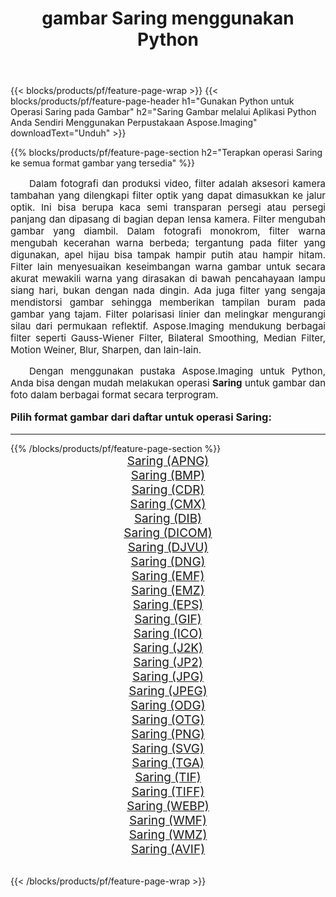 ﻿---
title: gambar Saring menggunakan Python 
weight: 3920
url: /id/python-net/filter/ 
lang: id
langdirlevel: 2
locales: zh-hans,ja,it,ru,de,es,fr,nl,id,lt,pl,pt,vi,tr,ko,zh-hant,ar,hi,th,sv,cs,uk,he
description: Menerapkan pustaka Aspose.Imaging ke gambar dan foto Saring menggunakan aplikasi Python dan API server Anda sendiri.
---

{{< blocks/products/pf/feature-page-wrap >}}
{{< blocks/products/pf/feature-page-header h1="Gunakan Python untuk Operasi Saring pada Gambar" h2="Saring Gambar melalui Aplikasi Python Anda Sendiri Menggunakan Perpustakaan Aspose.Imaging" downloadText="Unduh" >}}


{{% blocks/products/pf/feature-page-section  h2="Terapkan operasi Saring ke semua format gambar yang tersedia" %}}
<p align="justify" style="text-indent:2em;font-size:15px;">
Dalam fotografi dan produksi video, filter adalah aksesori kamera tambahan yang dilengkapi filter optik yang dapat dimasukkan ke jalur optik. Ini bisa berupa kaca semi transparan persegi atau persegi panjang dan dipasang di bagian depan lensa kamera. Filter mengubah gambar yang diambil. Dalam fotografi monokrom, filter warna mengubah kecerahan warna berbeda; tergantung pada filter yang digunakan, apel hijau bisa tampak hampir putih atau hampir hitam. Filter lain menyesuaikan keseimbangan warna gambar untuk secara akurat mewakili warna yang dirasakan di bawah pencahayaan lampu siang hari, bukan dengan nada dingin. Ada juga filter yang sengaja mendistorsi gambar sehingga memberikan tampilan buram pada gambar yang tajam. Filter polarisasi linier dan melingkar mengurangi silau dari permukaan reflektif. Aspose.Imaging mendukung berbagai filter seperti Gauss-Wiener Filter, Bilateral Smoothing, Median Filter, Motion Weiner, Blur, Sharpen, dan lain-lain.
</p>
<p align="justify" style="text-indent:2em;font-size:15px;">
Dengan menggunakan pustaka Aspose.Imaging untuk Python, Anda bisa dengan mudah melakukan operasi <b>Saring</b> untuk gambar dan foto dalam berbagai format secara terprogram.
</p>
<h3 style="margin-top:16px;">
Pilih format gambar dari daftar untuk operasi Saring:
</h3>
<hr/>
{{% /blocks/products/pf/feature-page-section %}}
<div class="container-fluid productfamilypage bg-gray">
    <div class="convertypes bg-gray agp-content section">
        <div class="container">
		<div class="row other-converters" style="gap: 10px;font-size: 19px;text-align:center;">
		    <div class='col-md-3 other-converter remove-lp remove-rp'><a href="/imaging/id/python-net/filter/apng/" style="padding:15px;">Saring (APNG)</a></div><div class='col-md-3 other-converter remove-lp remove-rp'><a href="/imaging/id/python-net/filter/bmp/" style="padding:15px;">Saring (BMP)</a></div><div class='col-md-3 other-converter remove-lp remove-rp'><a href="/imaging/id/python-net/filter/cdr/" style="padding:15px;">Saring (CDR)</a></div><div class='col-md-3 other-converter remove-lp remove-rp'><a href="/imaging/id/python-net/filter/cmx/" style="padding:15px;">Saring (CMX)</a></div><div class='col-md-3 other-converter remove-lp remove-rp'><a href="/imaging/id/python-net/filter/dib/" style="padding:15px;">Saring (DIB)</a></div><div class='col-md-3 other-converter remove-lp remove-rp'><a href="/imaging/id/python-net/filter/dicom/" style="padding:15px;">Saring (DICOM)</a></div><div class='col-md-3 other-converter remove-lp remove-rp'><a href="/imaging/id/python-net/filter/djvu/" style="padding:15px;">Saring (DJVU)</a></div><div class='col-md-3 other-converter remove-lp remove-rp'><a href="/imaging/id/python-net/filter/dng/" style="padding:15px;">Saring (DNG)</a></div><div class='col-md-3 other-converter remove-lp remove-rp'><a href="/imaging/id/python-net/filter/emf/" style="padding:15px;">Saring (EMF)</a></div><div class='col-md-3 other-converter remove-lp remove-rp'><a href="/imaging/id/python-net/filter/emz/" style="padding:15px;">Saring (EMZ)</a></div><div class='col-md-3 other-converter remove-lp remove-rp'><a href="/imaging/id/python-net/filter/eps/" style="padding:15px;">Saring (EPS)</a></div><div class='col-md-3 other-converter remove-lp remove-rp'><a href="/imaging/id/python-net/filter/gif/" style="padding:15px;">Saring (GIF)</a></div><div class='col-md-3 other-converter remove-lp remove-rp'><a href="/imaging/id/python-net/filter/ico/" style="padding:15px;">Saring (ICO)</a></div><div class='col-md-3 other-converter remove-lp remove-rp'><a href="/imaging/id/python-net/filter/j2k/" style="padding:15px;">Saring (J2K)</a></div><div class='col-md-3 other-converter remove-lp remove-rp'><a href="/imaging/id/python-net/filter/jp2/" style="padding:15px;">Saring (JP2)</a></div><div class='col-md-3 other-converter remove-lp remove-rp'><a href="/imaging/id/python-net/filter/jpg/" style="padding:15px;">Saring (JPG)</a></div><div class='col-md-3 other-converter remove-lp remove-rp'><a href="/imaging/id/python-net/filter/jpeg/" style="padding:15px;">Saring (JPEG)</a></div><div class='col-md-3 other-converter remove-lp remove-rp'><a href="/imaging/id/python-net/filter/odg/" style="padding:15px;">Saring (ODG)</a></div><div class='col-md-3 other-converter remove-lp remove-rp'><a href="/imaging/id/python-net/filter/otg/" style="padding:15px;">Saring (OTG)</a></div><div class='col-md-3 other-converter remove-lp remove-rp'><a href="/imaging/id/python-net/filter/png/" style="padding:15px;">Saring (PNG)</a></div><div class='col-md-3 other-converter remove-lp remove-rp'><a href="/imaging/id/python-net/filter/svg/" style="padding:15px;">Saring (SVG)</a></div><div class='col-md-3 other-converter remove-lp remove-rp'><a href="/imaging/id/python-net/filter/tga/" style="padding:15px;">Saring (TGA)</a></div><div class='col-md-3 other-converter remove-lp remove-rp'><a href="/imaging/id/python-net/filter/tif/" style="padding:15px;">Saring (TIF)</a></div><div class='col-md-3 other-converter remove-lp remove-rp'><a href="/imaging/id/python-net/filter/tiff/" style="padding:15px;">Saring (TIFF)</a></div><div class='col-md-3 other-converter remove-lp remove-rp'><a href="/imaging/id/python-net/filter/webp/" style="padding:15px;">Saring (WEBP)</a></div><div class='col-md-3 other-converter remove-lp remove-rp'><a href="/imaging/id/python-net/filter/wmf/" style="padding:15px;">Saring (WMF)</a></div><div class='col-md-3 other-converter remove-lp remove-rp'><a href="/imaging/id/python-net/filter/wmz/" style="padding:15px;">Saring (WMZ)</a></div><div class='col-md-3 other-converter remove-lp remove-rp'><a href="/imaging/id/python-net/filter/avif/" style="padding:15px;">Saring (AVIF)</a></div>
                </div>
        </div>
    </div>
</div>
<br/>

{{< /blocks/products/pf/feature-page-wrap >}}
